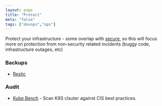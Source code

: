 ```yaml
---
layout: page
title: "Protect"
meta: "false"
tags: ["devops","ops"]
---
```


Protect your infrastructure - some overlap with [secure](security.md), so this will focus more on protection from non-security related incidents (buggy code, infrastructure outages, etc)


### Backups

- [Restic](https://restic.net/)


### Audit

- [Kube Bench](https://github.com/aquasecurity/kube-bench) - Scan K8S clsuter against CIS best practices.
